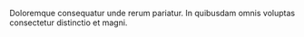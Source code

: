 Doloremque consequatur unde rerum pariatur.
In quibusdam omnis voluptas consectetur distinctio et magni.